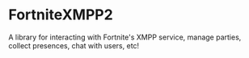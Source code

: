 # FortniteXMPP2
A library for interacting with Fortnite's XMPP service, manage parties, collect presences, chat with users, etc!
